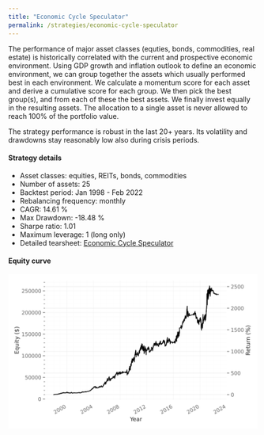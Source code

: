 ```yaml
---
title: "Economic Cycle Speculator"
permalink: /strategies/economic-cycle-speculator
---
```


The performance of major asset classes (equties, bonds, commodities, real estate) is historically correlated with the current and prospective economic environment. 
Using GDP growth and inflation outlook to define an economic environment, we can group together the assets which usually performed best in each environment.
We calculate a momentum score for each asset and derive a cumulative score for each group. We then pick the best group(s), and from each of these the best assets. We finally invest equally in the resulting assets. The allocation to a single asset is never allowed to reach 100% of the portfolio value.

The strategy performance is robust in the last 20+ years. Its volatility and drawdowns stay reasonably low also during crisis periods.

#### Strategy details
* Asset classes: equities, REITs, bonds, commodities
* Number of assets: 25
* Backtest period: Jan 1998 - Feb 2022
* Rebalancing frequency: monthly
* CAGR: 14.61 %
* Max Drawdown: -18.48 %
* Sharpe ratio: 1.01
* Maximum leverage: 1 (long only)
* Detailed tearsheet: [Economic Cycle Speculator](/tearsheets/EconomicCycleSpeculator.html)

#### Equity curve
![Economic Cycle Speculator](/images/EconomicCycleSpeculator.svg)
